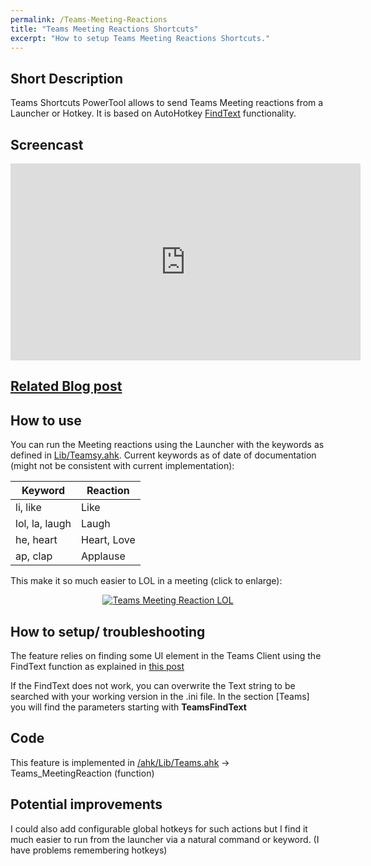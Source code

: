 ```yaml
---
permalink: /Teams-Meeting-Reactions
title: "Teams Meeting Reactions Shortcuts"
excerpt: "How to setup Teams Meeting Reactions Shortcuts."
---
```


## Short Description

Teams Shortcuts PowerTool allows to send Teams Meeting reactions from a Launcher or Hotkey.
It is based on AutoHotkey [FindText](https://www.autohotkey.com/boards/viewtopic.php?f=6&t=17834) functionality.

## Screencast

<p style="text-align: center;"><iframe width="560" height="315" src="https://www.youtube.com/embed/sPy07IzEGu4" frameborder="0" allow="accelerometer; autoplay; encrypted-media; gyroscope; picture-in-picture" allowfullscreen></iframe></p>


## [Related Blog post](https://tdalon.blogspot.com/2021/03/teams-meeting-reactions-shortcuts.html)

## How to use

You can run the Meeting reactions using the Launcher with the keywords as defined in [Lib/Teamsy.ahk](https://github.com/tdalon/ahk/blob/master/Lib/Teamsy.ahk).
Current keywords as of date of documentation (might not be consistent with current implementation):

Keyword  |  Reaction
--|--
li, like   |  Like
lol, la, laugh  |  Laugh
he, heart  |  Heart, Love
ap, clap  |  Applause

This make it so much easier to LOL in a meeting (click to enlarge):

<div style="text-align:center"><a href="https://tdalon.github.io/ahk/assets/images/Teams_Lol.gif"><img src="/ahk/assets/images/Teams_Lol.gif" alt="Teams Meeting Reaction LOL"></a></div>

## How to setup/ troubleshooting

The feature relies on finding some UI element in the Teams Client using the FindText function as explained in [this post](https://tdalon.blogspot.com/2021/03/ahk-findtext-teams-shortcuts.html)

If the FindText does not work, you can overwrite the Text string to be searched with your working version in the .ini file. In the section [Teams] you will find the parameters starting with **TeamsFindText**<Action>


## Code

This feature is implemented in [/ahk/Lib/Teams.ahk](https://github.com/tdalon/ahk/blob/master/Lib/Teams.ahk) -> Teams_MeetingReaction (function)

## Potential improvements

I could also add configurable global hotkeys for such actions but I find it much easier to run from the launcher via a natural command or keyword. (I have problems remembering hotkeys)
